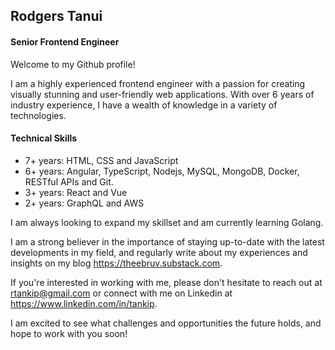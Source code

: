 ## Rodgers Tanui

#### Senior Frontend Engineer

Welcome to my Github profile! 

I am a highly experienced frontend engineer with a passion for creating visually stunning and user-friendly web applications. With over 6 years of industry experience, I have a wealth of knowledge in a variety of technologies.

#### Technical Skills
- 7+ years: HTML, CSS and JavaScript
- 6+ years: Angular, TypeScript, Nodejs, MySQL, MongoDB, Docker, RESTful APIs and Git.
- 3+ years: React and Vue
- 2+ years: GraphQL and AWS

I am always looking to expand my skillset and am currently learning Golang.

I am a strong believer in the importance of staying up-to-date with the latest developments in my field, and regularly write about my experiences and insights on my blog https://theebruv.substack.com.

If you're interested in working with me, please don't hesitate to reach out at rtankip@gmail.com or connect with me on Linkedin at https://www.linkedin.com/in/tankip. 

I am excited to see what challenges and opportunities the future holds, and hope to work with you soon!
